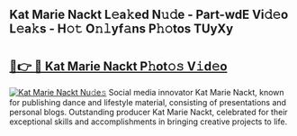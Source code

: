 ## Kat Marie Nackt L𝚎a𝚔ed N𝚞𝚍e - Part-wdE Vi𝚍𝚎o L𝚎a𝚔s - H𝚘𝚝 O𝚗𝚕yf𝚊ns P𝚑𝚘tos TUyXy

# <h2><a href="http://kfciil.oniu.top/?m=Kat+Marie+Nackt">🔗👉 🔴 Kat Marie Nackt P𝚑ot𝚘𝚜 V𝚒d𝚎o</a></h2>

[![Kat Marie Nackt Nu𝚍e𝚜](https://i.imgur.com/0qMVB7G.gif)](http://kfciil.oniu.top/?m=Kat+Marie+Nackt)
Social media innovator Kat Marie Nackt, known for publishing dance and lifestyle material, consisting of presentations and personal blogs. Outstanding producer Kat Marie Nackt, celebrated for their exceptional skills and accomplishments in bringing creative projects to life.  
